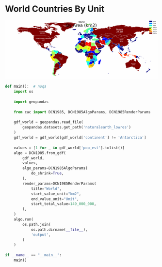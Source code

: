 # World Countries By Unit

<p  align="center">
    <img src="https://raw.githubusercontent.com/nuuuwan/continuous_area_cartograms/main/examples/world_countries_by_unit/output/animated.gif" alt="alt" />
</p>

```python
def main():  # noqa
    import os

    import geopandas

    from cac import DCN1985, DCN1985AlgoParams, DCN1985RenderParams

    gdf_world = geopandas.read_file(
        geopandas.datasets.get_path('naturalearth_lowres')
    )
    gdf_world = gdf_world[gdf_world['continent'] != 'Antarctica']

    values = [1 for _ in gdf_world['pop_est'].tolist()]
    algo = DCN1985.from_gdf(
        gdf_world,
        values,
        algo_params=DCN1985AlgoParams(
            do_shrink=True,
        ),
        render_params=DCN1985RenderParams(
            title="World",
            start_value_unit="km2",
            end_value_unit="Unit",
            start_total_value=149_000_000,
        ),
    )
    algo.run(
        os.path.join(
            os.path.dirname(__file__),
            'output',
        )
    )

if __name__ == "__main__":
    main()

```
